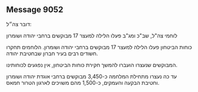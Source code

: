 ## Message 9052

דובר צה״ל:

לוחמי צה"ל, שב"כ ומג"ב פעלו הלילה למעצר 17 מבוקשים ברחבי יהודה ושומרון

כוחות הביטחון פעלו הלילה למעצר 17 מבוקשים ברחבי יהודה ושומרון.
הלוחמים תחקרו חשודים רבים בעיר חברון שבחטיבת יהודה.

המבוקשים שנעצרו הועברו להמשך חקירת כוחות הביטחון, אין נפגעים לכוחותינו.

עד כה נעצרו מתחילת המלחמה כ-3,450 מבוקשים ברחבי אוגדת יהודה ושומרון וחטיבת הבקעה והעמקים, כ-1,500 מהם משויכים לארגון הטרור חמאס.

